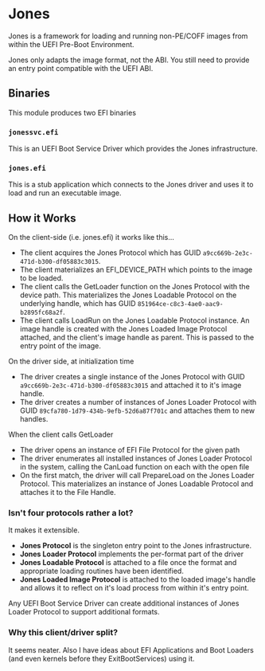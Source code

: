 # Jones

Jones is a framework for loading and running non-PE/COFF images from within the
UEFI Pre-Boot Environment.

Jones only adapts the image format, not the ABI. You still need to provide an
entry point compatible with the UEFI ABI.

## Binaries

This module produces two EFI binaries

### `jonessvc.efi`

This is an UEFI Boot Service Driver which provides the Jones infrastructure.

### `jones.efi`

This is a stub application which connects to the Jones driver and uses it to
load and run an executable image.

## How it Works

On the client-side (i.e. jones.efi) it works like this...

  * The client acquires the Jones Protocol which has GUID
    `a9cc669b-2e3c-471d-b300-df05883c3015`.
  * The client materializes an EFI_DEVICE_PATH which points to the image to be
    loaded.
  * The client calls the GetLoader function on the Jones Protocol with the
    device path. This materializes the Jones Loadable Protocol on the underlying
    handle, which has GUID `851964ce-c8c3-4ae0-aac9-b2895fc68a2f`.
  * The client calls LoadRun on the Jones Loadable Protocol instance. An image
    handle is created with the Jones Loaded Image Protocol attached, and the
    client's image handle as parent. This is passed to the entry point of the
    image.

On the driver side, at initialization time

  * The driver creates a single instance of the Jones Protocol with GUID
    `a9cc669b-2e3c-471d-b300-df05883c3015` and attached it to it's image handle.
  * The driver creates a number of instances of Jones Loader Protocol with GUID
    `89cfa780-1d79-434b-9efb-52d6a87f701c` and attaches them to new handles.

When the client calls GetLoader

  * The driver opens an instance of EFI File Protocol for the given path
  * The driver enumerates all installed instances of Jones Loader Protocol in
    the system, calling the CanLoad function on each with the open file
  * On the first match, the driver will call PrepareLoad on the Jones Loader
    Protocol. This materializes an instance of Jones Loadable Protocol and
    attaches it to the File Handle.

### Isn't four protocols rather a lot?

It makes it extensible.

  * **Jones Protocol** is the singleton entry point to the Jones infrastructure.
  * **Jones Loader Protocol** implements the per-format part of the driver
  * **Jones Loadable Protocol** is attached to a file once the format and
    appropriate loading routines have been identified.
  * **Jones Loaded Image Protocol** is attached to the loaded image's handle and
    allows it to reflect on it's load process from within it's entry point.

Any UEFI Boot Service Driver can create additional instances of Jones Loader
Protocol to support additional formats.

### Why this client/driver split?

It seems neater. Also I have ideas about EFI Applications and Boot Loaders (and
even kernels before they ExitBootServices) using it.
